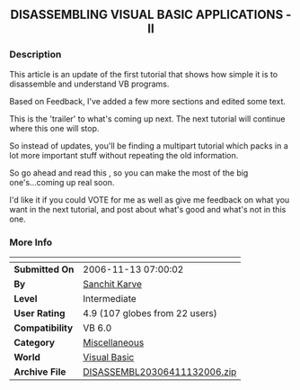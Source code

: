 ﻿<div align="center">

## DISASSEMBLING VISUAL BASIC APPLICATIONS \- II


</div>

### Description

This article is an update of the first tutorial that shows how simple it is to disassemble and understand VB programs.

Based on Feedback, I've added a few more sections and edited some text.

This is the 'trailer' to what's coming up next. The next tutorial will continue where this one will stop.

So instead of updates, you'll be finding a multipart tutorial which packs in a lot more important stuff without repeating the old information.

So go ahead and read this , so you can make the most of the big one's...coming up real soon.

I'd like it if you could VOTE for me as well as give me feedback on what you want in the next tutorial, and post about what's good and what's not in this one.
 
### More Info
 


<span>             |<span>
---                |---
**Submitted On**   |2006-11-13 07:00:02
**By**             |[Sanchit Karve](https://github.com/Planet-Source-Code/PSCIndex/blob/master/ByAuthor/sanchit-karve.md)
**Level**          |Intermediate
**User Rating**    |4.9 (107 globes from 22 users)
**Compatibility**  |VB 6\.0
**Category**       |[Miscellaneous](https://github.com/Planet-Source-Code/PSCIndex/blob/master/ByCategory/miscellaneous__1-1.md)
**World**          |[Visual Basic](https://github.com/Planet-Source-Code/PSCIndex/blob/master/ByWorld/visual-basic.md)
**Archive File**   |[DISASSEMBL20306411132006\.zip](https://github.com/Planet-Source-Code/sanchit-karve-disassembling-visual-basic-applications-ii__1-67074/archive/master.zip)








